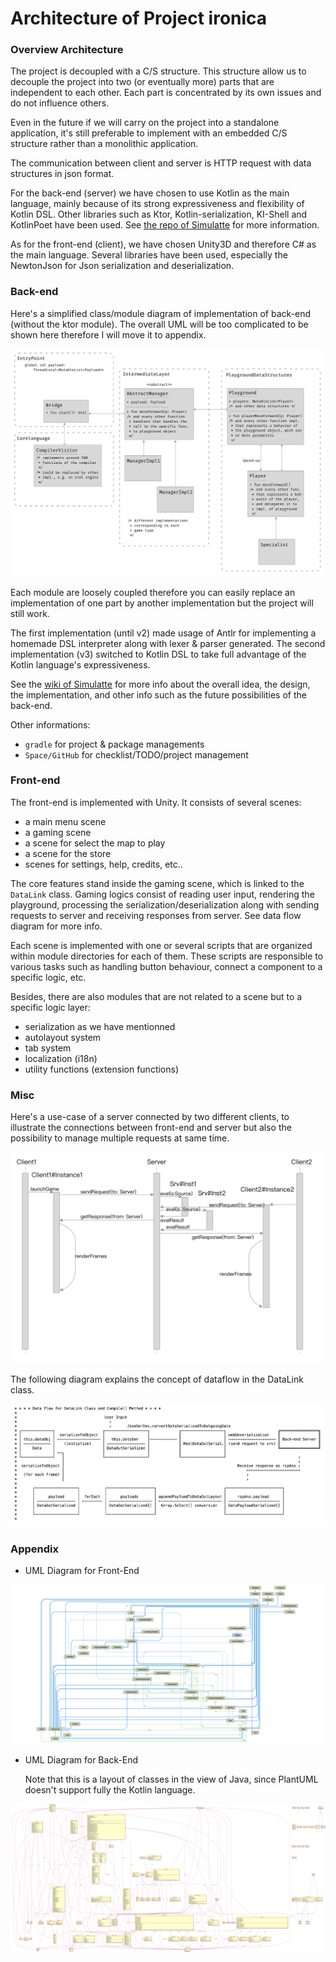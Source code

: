 # Architecture of Project ironica

### Overview Architecture

The project is decoupled with a C/S structure. This structure allow us to decouple the project into two (or eventually more) parts that are independent to each other. Each part is concentrated by its own issues and do not influence others.

Even in the future if we will carry on the project into a standalone application, it's still preferable to implement with an embedded C/S structure rather than a monolithic application.

The communication between client and server is HTTP request with data structures in json format.

For the back-end (server) we have chosen to use Kotlin as the main language, mainly because of its strong expressiveness and flexibility of Kotlin DSL. Other libraries such as Ktor, Kotlin-serialization, KI-Shell and KotlinPoet have been used. See [the repo of Simulatte](https://github.com/Ironica/simulatte) for more information.

As for the front-end (client), we have chosen Unity3D and therefore C# as the main language. Several libraries have been used, especially the NewtonJson for Json serialization and deserialization.

### Back-end

Here's a simplified class/module diagram of implementation of back-end (without the ktor module). The overall UML will be too complicated to be shown here therefore I will move it to appendix.

![](./img/back-end-archi.png)

Each module are loosely coupled therefore you can easily replace an implementation of one part by another implementation but the project will still work.

The first implementation (until v2) made usage of Antlr for implementing a homemade DSL interpreter along with lexer & parser generated. The second implementation (v3) switched to Kotlin DSL to take full advantage of the Kotlin language's expressiveness.

See the [wiki of Simulatte](https://github.com/Ironica/simulatte/wiki) for more info about the overall idea, the design, the implementation, and other info such as the future possibilities of the back-end.

Other informations:

-   `gradle` for project & package managements
-   `Space/GitHub` for checklist/TODO/project management

### Front-end

The front-end is implemented with Unity. It consists of several scenes:

-   a main menu scene
-   a gaming scene
-   a scene for select the map to play
-   a scene for the store
-   scenes for settings, help, credits, etc..

The core features stand inside the gaming scene, which is linked to the `DataLink` class. Gaming logics consist of reading user input, rendering the playground, processing the serialization/deserialization along with sending requests to server and receiving responses from server. See data flow diagram for more info.

Each scene is implemented with one or several scripts that are organized within module directories for each of them. These scripts are responsible to various tasks such as handling button behaviour, connect a component to a specific logic, etc.

Besides, there are also modules that are not related to a scene but to a specific logic layer:

-   serialization as we have mentionned
-   autolayout system
-   tab system
-   localization (i18n)
-   utility functions (extension functions)

### Misc

Here's a use-case of a server connected by two different clients, to illustrate the connections between front-end and server but also the possibility to manage multiple requests at same time.

![](./img/request-flow.png)

The following diagram explains the concept of dataflow in the DataLink class.

![](img/dataflow-front-end.png)

### Appendix

-   UML Diagram for Front-End

![](img/front-end-uml.png)

-   UML Diagram for Back-End

    Note that this is a layout of classes in the view of Java, since PlantUML doesn't support fully the Kotlin language.

![](img/back-end-uml.png)